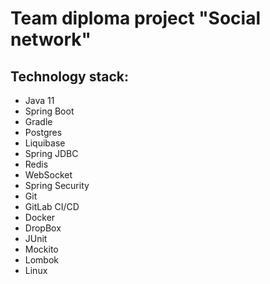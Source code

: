# Team diploma project "Social network"
## Technology stack:
 - Java 11
 - Spring Boot
 - Gradle
 - Postgres
 - Liquibase
 - Spring JDBC
 - Redis
 - WebSocket
 - Spring Security
 - Git
 - GitLab CI/CD
 - Docker
 - DropBox
 - JUnit
 - Mockito
 - Lombok
 - Linux
